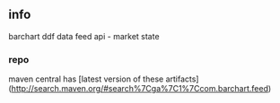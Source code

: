 <!--

    Copyright (C) 2011-2012 Barchart, Inc. <http://www.barchart.com/>

    All rights reserved. Licensed under the OSI BSD License.

    http://www.opensource.org/licenses/bsd-license.php

-->
## info

barchart ddf data feed api - market state

### repo

maven central has
[latest version of these artifacts]
(http://search.maven.org/#search%7Cga%7C1%7Ccom.barchart.feed)
